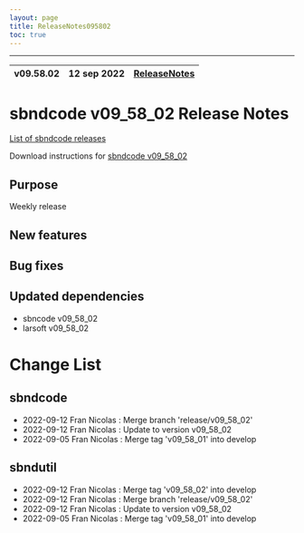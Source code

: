 ```yaml
---
layout: page
title: ReleaseNotes095802
toc: true
---
```


-----------------------------------------------------------------------------
| v09.58.02 | 12 sep 2022 | [ReleaseNotes](ReleaseNotes095802.html) |
| --- | --- | --- |



sbndcode v09_58_02 Release Notes
=======================================================================================

[List of sbndcode releases](List_of_SBND_code_releases.html)

Download instructions for [sbndcode v09_58_02](http://scisoft.fnal.gov/scisoft/bundles/sbnd/v09_58_02/sbndcode-v09_58_02.html)

Purpose
---------------------------------------------------
Weekly release

New features
---------------------------------------------------

Bug fixes
---------------------------------------------------

Updated dependencies
---------------------------------------------------
* sbncode v09_58_02
* larsoft v09_58_02

Change List
==========================================

sbndcode
---------------------------------------------------

* 2022-09-12  Fran Nicolas : Merge branch 'release/v09_58_02'
* 2022-09-12  Fran Nicolas : Update to version v09_58_02
* 2022-09-05  Fran Nicolas : Merge tag 'v09_58_01' into develop

sbndutil
---------------------------------------------------

* 2022-09-12  Fran Nicolas : Merge tag 'v09_58_02' into develop
* 2022-09-12  Fran Nicolas : Merge branch 'release/v09_58_02'
* 2022-09-12  Fran Nicolas : Update to version v09_58_02
* 2022-09-05  Fran Nicolas : Merge tag 'v09_58_01' into develop
